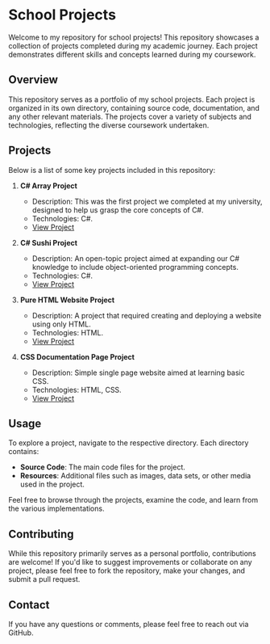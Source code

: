 # School Projects

Welcome to my repository for school projects! This repository showcases a collection of projects completed during my academic journey. Each project demonstrates different skills and concepts learned during my coursework.

## Overview

This repository serves as a portfolio of my school projects. Each project is organized in its own directory, containing source code, documentation, and any other relevant materials. The projects cover a variety of subjects and technologies, reflecting the diverse coursework undertaken.

## Projects

Below is a list of some key projects included in this repository:

1. **C# Array Project**
   - Description: This was the first project we completed at my university, designed to help us grasp the core concepts of C#.
   - Technologies: C#.
   - [View Project](./CSharp%20Array%20Project)

2. **C# Sushi Project**
   - Description: An open-topic project aimed at expanding our C# knowledge to include object-oriented programming concepts.
   - Technologies: C#.
   - [View Project](./C%23%20Sushi%20Project)

3. **Pure HTML Website Project**
   - Description: A project that required creating and deploying a website using only HTML.
   - Technologies: HTML.
   - [View Project](./HTML%20Website%20Project)

4. **CSS Documentation Page Project**
   - Description: Simple single page website aimed at learning basic CSS.
   - Technologies: HTML, CSS.
   - [View Project](./Documentation%20Page%20Project)

## Usage

To explore a project, navigate to the respective directory. Each directory contains:

- **Source Code**: The main code files for the project.
- **Resources**: Additional files such as images, data sets, or other media used in the project.

Feel free to browse through the projects, examine the code, and learn from the various implementations.

## Contributing

While this repository primarily serves as a personal portfolio, contributions are welcome! If you'd like to suggest improvements or collaborate on any project, please feel free to fork the repository, make your changes, and submit a pull request.

## Contact

If you have any questions or comments, please feel free to reach out via GitHub.
